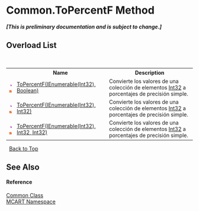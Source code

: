 # Common.ToPercentF Method 
 _**\[This is preliminary documentation and is subject to change.\]**_


## Overload List
&nbsp;<table><tr><th></th><th>Name</th><th>Description</th></tr><tr><td>![Public method](media/pubmethod.gif "Public method")![Static member](media/static.gif "Static member")</td><td><a href="5c89725a-3d38-80c7-46fc-70031c48032a">ToPercentF(IEnumerable(Int32), Boolean)</a></td><td>
Convierte los valores de una colección de elementos <a href="http://msdn2.microsoft.com/es-es/library/td2s409d" target="_blank">Int32</a> a porcentajes de precisión simple.</td></tr><tr><td>![Public method](media/pubmethod.gif "Public method")![Static member](media/static.gif "Static member")</td><td><a href="86ebdf66-aa6b-d8f6-9538-803b10202710">ToPercentF(IEnumerable(Int32), Int32)</a></td><td>
Convierte los valores de una colección de elementos <a href="http://msdn2.microsoft.com/es-es/library/td2s409d" target="_blank">Int32</a> a porcentajes de precisión simple.</td></tr><tr><td>![Public method](media/pubmethod.gif "Public method")![Static member](media/static.gif "Static member")</td><td><a href="06082343-4b51-995d-0c21-b9f704903c32">ToPercentF(IEnumerable(Int32), Int32, Int32)</a></td><td>
Convierte los valores de una colección de elementos <a href="http://msdn2.microsoft.com/es-es/library/td2s409d" target="_blank">Int32</a> a porcentajes de precisión simple.</td></tr></table>&nbsp;
<a href="#common.topercentf-method">Back to Top</a>

## See Also


#### Reference
<a href="2fd80ad6-3642-bb7d-ce7a-ef1284d6d716">Common Class</a><br /><a href="89e7854f-fe6f-d208-fb0c-b17953422852">MCART Namespace</a><br />